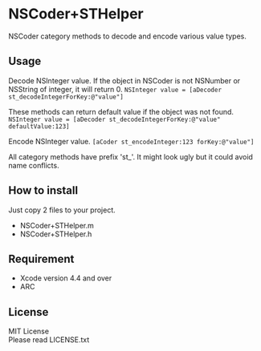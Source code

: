 NSCoder+STHelper
================

NSCoder category methods to decode and encode various value types.

Usage
---
Decode NSInteger value. If the object in NSCoder is not NSNumber or NSString of integer, it will return 0.
`NSInteger value = [aDecoder st_decodeIntegerForKey:@"value"]`

These methods can return default value if the object was not found.
`NSInteger value = [aDecoder st_decodeIntegerForKey:@"value" defaultValue:123]`
  
Encode NSInteger value.
`[aCoder st_encodeInteger:123 forKey:@"value"]`
  
All category methods have prefix 'st_'. It might look ugly but it could avoid name conflicts.  

How to install
---
Just copy 2 files to your project.  

- NSCoder+STHelper.m
- NSCoder+STHelper.h

Requirement
---
- Xcode version 4.4 and over
- ARC

License
---
MIT License  
Please read LICENSE.txt
